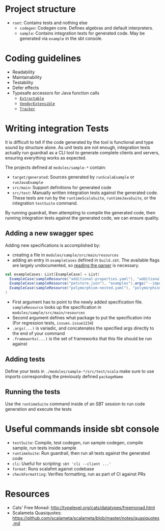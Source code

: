 Project structure
=================

- `root`: Contains tests and nothing else
  - `codegen`: Codegen core. Defines algebras and default interpreters.
  - `sample`: Contains integration tests for generated code. May be generated via `example` in the sbt console.

Coding guidelines
=================

- Readability
- Maintainability
- Testability
- Defer effects
- Typesafe accessors for Java function calls
  - [`Extractable`](../modules/codegen/src/main/scala/com/twilio/guardrail/extract/Extractable.scala)
  - [`VendorExtensible`](../modules/codegen/src/main/scala/com/twilio/guardrail/extract/VendorExtension.scala)
  - [`Tracker`](../modules/codegen/src/main/scala/com/twilio/guardrail/core/Tracker.scala)

Writing integration Tests
=========================

It is difficult to tell if the code generated by the tool is functional and type
sound by structure alone. As unit tests are not enough, integration tests
actually run guardrail as a CLI tool to generate complete clients and servers,
ensuring everything works as expected.

The projects defined at `modules/sample-*` contain:
 - `target/generated`: Sources generated by `runScalaExample` or `runJavaExample`
 - `src/main`: Support definitions for generated code
 - `src/test`: Manually written integration tests against the generated code. These tests are run by the `runtimeScalaSuite`, `runtimeJavaSuite`, or the integration `testSuite` command.

By running guardrail, then attempting to compile the generated code, then
running integration tests against the generated code, we can ensure quality.

Adding a new swagger spec
-------------------------

Adding new specifications is accomplished by:

 - creating a file in `modules/sample/src/main/resources`
 - adding an entry in `exampleCases` defined in `build.sbt`. The available flags are largely undocumented, so [reading the parser](https://github.com/twilio/guardrail/blob/master/modules/codegen/src/main/scala/com/twilio/guardrail/core/CoreTermInterp.scala#L67-L91) is necessary.

```scala
val exampleCases: List[ExampleCase] = List(
  ExampleCase(sampleResource("additional-properties.yaml"), "additionalProperties"),
  ExampleCase(sampleResource("petstore.json"), "examples").args("--import", "support.PositiveLong"),
  ExampleCase(sampleResource("polymorphism-nested.yaml"), "polymorphismNested").frameworks(Set("akka-http", "endpoints", "http4s"))
)
```

- First argument has to point to the newly added specification file. `sampleResource` looks up the specification in `modules/sample/src/main/resources`
- Second argument defines what package to put the specification into (For regression tests, `issues.issue1234`)
- `.args(...)` is variadic, and concatenates the specified args directly to the end of your command
- `.frameworks(...)` is the set of frameworks that this file should be run against

Adding tests
------------

Define your tests in `./modules/sample-*/src/test/scala` make sure to use
imports corresponding the previously defined `packageName`

Running the tests
-----------------

Use the `runtimeSuite` command inside of an SBT session to run code generation and execute the tests


Useful commands inside sbt console
==================================

- `testSuite`: Compile, test codegen, run sample codegen, compile sample, run tests inside sample
- `runtimeSuite`: Run guardrail, then run all tests against the generated code
- `cli`: Useful for scripting: `sbt 'cli --client ...'`
- `format`: Runs scalafmt against codebase
- `checkFormatting`: Verifies formatting, run as part of CI against PRs

Resources
=========

- Cats' Free Monad: http://typelevel.org/cats/datatypes/freemonad.html
- Scalameta Quasiquotes: https://github.com/scalameta/scalameta/blob/master/notes/quasiquotes.md
